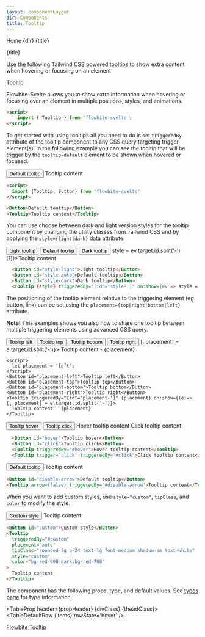 ```yaml
---
layout: componentLayout
dir: Components
title: Tooltip
---
```


<script>
  import { Htwo, ExampleDiv, GitHubSource, CompoDescription, TableProp, TableDefaultRow} from '../utils'
  import { Tooltip, Button, Breadcrumb, BreadcrumbItem, Heading, P, A } from '$lib'

  import componentProps from '../props/Tooltip.json'
  // Props table
  let items = componentProps.props
  let propHeader = ['Name', 'Type', 'Default']

  let divClass='w-full relative overflow-x-auto shadow-md sm:rounded-lg py-4'
  let theadClass ='text-xs text-gray-700 uppercase bg-gray-50 dark:bg-gray-700 dark:text-white'

  let style = 'dark';
  let placement = 'top';
</script>

<Breadcrumb class="pb-8">
  <BreadcrumbItem href="/" home >Home</BreadcrumbItem>
  <BreadcrumbItem>{dir}</BreadcrumbItem>
  <BreadcrumbItem>{title}</BreadcrumbItem>
</Breadcrumb>

<Heading class="mb-2" tag="h1" customSize="text-3xl">{title}</Heading>

<CompoDescription>Use the following Tailwind CSS powered tooltips to show extra content when hovering or focusing on an element</CompoDescription>

<ExampleDiv>
  <GitHubSource href="tooltips/Tooltip.svelte">Tooltip</GitHubSource>
</ExampleDiv>

Flowbite-Svelte allows you to show extra information when hovering or focusing over an element in multiple positions, styles, and animations.

<Htwo label="Setup" />

```html
<script>
	import { Tooltip } from 'flowbite-svelte';
</script>
```

<Htwo label="Default tooltip example" />

To get started with using tooltips all you need to do is set `triggeredBy` attribute of the tooltip component to any CSS query targeting trigger element(s). In the following example you can see the tooltip that will be trigger by the `tooltip-default` element to be shown when hovered or focused.

<ExampleDiv class="flex items-end gap-2 h-32">
  <Button>Default tooltip</Button>
  <Tooltip>Tooltip content</Tooltip>
</ExampleDiv>

```html
<script>
  import {Tooltip, Button} from 'flowbite-svelte'
</script>

<Button>Default tooltip</Button>
<Tooltip>Tooltip content</Tooltip>
```

<Htwo label="Tooltip styles" />

You can use choose between dark and light version styles for the tooltip component by changing the utility classes from Tailwind CSS and by applying the `style={light|dark}` data attribute.

<ExampleDiv class="flex items-end gap-2 h-32">
  <Button id="style-light">Light tooltip</Button>
  <Button id="style-auto">Default tooltip</Button>
  <Button id="style-dark">Dark tooltip</Button>
  <Tooltip {style} triggeredBy="[id^='style-']" on:show={ev => style = ev.target.id.split('-')[1]}>Tooltip content</Tooltip>
</ExampleDiv>

```html
  <Button id="style-light">Light tooltip</Button>
  <Button id="style-auto">Default tooltip</Button>
  <Button id="style-dark">Dark tooltip</Button>
  <Tooltip {style} triggeredBy="[id^='style-']" on:show={ev => style = ev.target.id.split('-')[1]}>Tooltip content</Tooltip>
```

<Htwo label="Placement" />

The positioning of the tooltip element relative to the triggering element (eg. button, link) can be set using the `placement={top|right|bottom|left}` attribute.

**Note!** This examples shows you also how to share one tooltip between multiple triggering elements using advanced CSS query.

<ExampleDiv class="flex items-center gap-2 h-36">
  <Button id="placement-left">Tooltip left</Button>
  <Button id="placement-top">Tooltip top</Button>
  <Button id="placement-bottom">Tooltip bottom</Button>
  <Button id="placement-right">Tooltip right</Button>
  <Tooltip triggeredBy="[id^='placement-']" {placement} on:show={(e)=> [, placement] = e.target.id.split('-')}>
    Tooltip content - {placement}
  </Tooltip>
</ExampleDiv>

```svelte
<script>
  let placement = 'left';
</script>
<Button id="placement-left">Tooltip left</Button>
<Button id="placement-top">Tooltip top</Button>
<Button id="placement-bottom">Tooltip bottom</Button>
<Button id="placement-right">Tooltip right</Button>
<Tooltip triggeredBy="[id^='placement-']" {placement} on:show={(e)=> [, placement] = e.target.id.split('-')}>
  Tooltip content - {placement}
</Tooltip>
```

<Htwo label="Triggering" />

<ExampleDiv class="flex items-end gap-2 h-32">
  <Button id="hover">Tooltip hover</Button>
  <Button id="click">Tooltip click</Button>
  <Tooltip triggeredBy="#hover">Hover tooltip content</Tooltip>
  <Tooltip trigger="click" triggeredBy="#click">Click tooltip content</Tooltip>
</ExampleDiv>

```html
  <Button id="hover">Tooltip hover</Button>
  <Button id="click">Tooltip click</Button>
  <Tooltip triggeredBy="#hover">Hover tooltip content</Tooltip>
  <Tooltip trigger="click" triggeredBy="#click">Click tooltip content</Tooltip>
```

<Htwo label="Disable arrow" />

<ExampleDiv class="flex items-end gap-2 h-32">
  <Button id="disable-arrow">Default tooltip</Button>
  <Tooltip arrow={false} triggeredBy='#disable-arrow'>Tooltip content</Tooltip>
</ExampleDiv>

```html
<Button id="disable-arrow">Default tooltip</Button>
<Tooltip arrow={false} triggeredBy='#disable-arrow'>Tooltip content</Tooltip>
```

<Htwo label="Custom style" />

When you want to add custom styles, use `style="custom"`, `tipClass`, and `color` to modify the style.

<ExampleDiv class="flex items-center gap-2 h-64">
	<Button id="custom">Custom style</Button>
  <Tooltip
    triggeredBy="#custom"
		placement="auto"
		style="custom"
    tipClass=""
		class="p-24 text-lg font-medium text-white"
    color='green'
	>
		Tooltip content
	</Tooltip>
</ExampleDiv>

```html
<Button id="custom">Custom style</Button>
<Tooltip
  triggeredBy="#custom"
  placement="auto"
  tipClass="rounded-lg p-24 text-lg font-medium shadow-sm text-white"
  style="custom"
  color="bg-red-900 dark:bg-red-700"
>
  Tooltip content
</Tooltip>
```

<Htwo label="Props" />

<p>The component has the following props, type, and default values. See <a href="/pages/types">types 
 page</a> for type information.</p>

<TableProp header={propHeader} {divClass} {theadClass}>
  <TableDefaultRow {items} rowState='hover' />
</TableProp>

<Htwo label="References" />

<P>
  <A href="https://flowbite.com/docs/components/tooltips/" target="_blank" class="link"
    >Flowbite Tooltip</A>
</P>